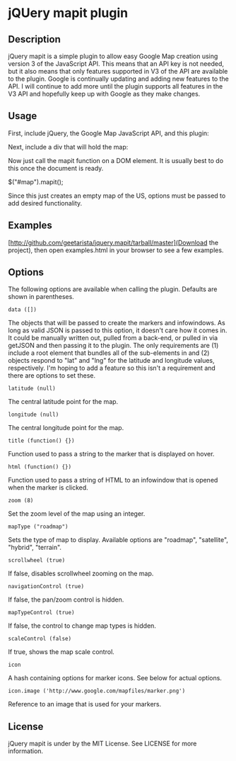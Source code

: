 # jQUery mapit plugin

## Description

jQuery mapit is a simple plugin to allow easy Google Map creation using version 3 of the JavaScript API. This means that an API key is not needed, but it also means that only features supported in V3 of the API are available to the plugin. Google is continually updating and adding new features to the API. I will continue to add more until the plugin supports all features in the V3 API and hopefully keep up with Google as they make changes.

## Usage

First, include jQuery, the Google Map JavaScript API, and this plugin:

  <script type='text/javascript' src='http://maps.google.com/maps/api/js?sensor=false'></script>
  <script type='text/javascript' src='jquery.js'></script>
  <script type='text/javascript' src='jquery.mapit.js'></script>

Next, include a div that will hold the map:

  <div id='map'></div>

Now just call the mapit function on a DOM element. It is usually best to do this once the document is ready.

  $("#map").mapit();

Since this just creates an empty map of the US, options must be passed to add desired functionality.

## Examples

[http://github.com/geetarista/jquery.mapit/tarball/master](Download the project), then open examples.html in your browser to see a few examples.

## Options

The following options are available when calling the plugin. Defaults are shown in parentheses.

    data ([])
The objects that will be passed to create the markers and infowindows. As long as valid JSON is passed to this option, it doesn't care how it comes in. It could be manually written out, pulled from a back-end, or pulled in via getJSON and then passing it to the plugin. The only requirements are (1) include a root element that bundles all of the sub-elements in and (2) objects respond to "lat" and "lng" for the latitude and longitude values, respectively. I'm hoping to add a feature so this isn't a requirement and there are options to set these.

    latitude (null)
The central latitude point for the map.

    longitude (null)
The central longitude point for the map.

    title (function() {})
Function used to pass a string to the marker that is displayed on hover.

    html (function() {})
Function used to pass a string of HTML to an infowindow that is opened when the marker is clicked.

    zoom (8)
Set the zoom level of the map using an integer.

    mapType ("roadmap")
Sets the type of map to display. Available options are "roadmap", "satellite", "hybrid", "terrain".

    scrollwheel (true)
If false, disables scrollwheel zooming on the map.

    navigationControl (true)
If false, the pan/zoom control is hidden.

    mapTypeControl (true)
If false, the control to change map types is hidden.

    scaleControl (false)
If true, shows the map scale control.

    icon
A hash containing options for marker icons. See below for actual options.

    icon.image ('http://www.google.com/mapfiles/marker.png')
Reference to an image that is used for your markers.

## License

jQuery mapit is under by the MIT License. See LICENSE for more information.
